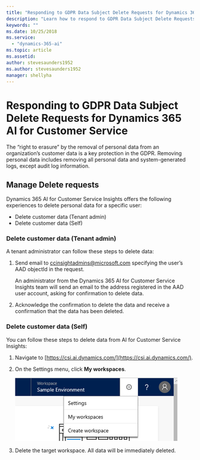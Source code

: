 ```yaml
---
title: "Responding to GDPR Data Subject Delete Requests for Dynamics 365 AI for Customer Service"
description: "Learn how to respond​ to GDPR Data Subject Delete Requests for Dynamics 365 AI for Customer Service."
keywords: ""
ms.date: 10/25/2018
ms.service:
  - "dynamics-365-ai"
ms.topic: article
ms.assetid: 
author: stevesaunders1952
ms.author: stevesaunders1952
manager: shellyha
---
```


# Responding to GDPR Data Subject Delete Requests for Dynamics 365 AI for Customer Service

The “right to erasure” by the removal of personal data from an organization’s customer data is a key protection in the GDPR. Removing personal data includes removing all personal data and system-generated logs, except audit log information.

## Manage Delete requests

Dynamics 365 AI for Customer Service Insights offers the following experiences to delete personal data for a specific user:

* Delete customer data (Tenant admin)
* Delete customer data (Self)

### Delete customer data (Tenant admin)

A tenant administrator can follow these steps to delete data:

1. Send email to [ccinsightadmins@microsoft.com](ccinsightadmins@microsoft.com) specifying the user’s AAD objectId in the request.

    An administrator from the Dynamics 365 AI for Customer Service Insights team will send an email to the address registered in the AAD user account, asking for confirmation to delete data.
2. Acknowledge the confirmation to delete the data and receive a confirmation that the data has been deleted.

### Delete customer data (Self)

You can follow these steps to delete data from AI for Customer Service Insights:

1. Navigate to [https://csi.ai.dynamics.com/](https://csi.ai.dynamics.com/).
2. On the Settings menu, click **My workspaces**.

    ![Delete data](media/ai-csi-gdpr-delete.png)

3. Delete the target workspace. All data will be immediately deleted.